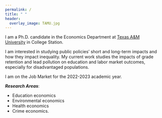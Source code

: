 ```yaml
---
permalink: /
title: " "
header:
  overlay_image: TAMU.jpg
---
```



I am a Ph.D. candidate in the Economics Department at [Texas A&M University](https://liberalarts.tamu.edu/economics/) in College Station.

I am interested in studying public policies’ short and long-term impacts and how they impact inequality. My current work studies the impacts of grade retention and lead pollution on education and labor market outcomes, especially for disadvantaged populations.

I am on the Job Market for the 2022-2023 academic year.

***Research Areas***: 
- Education economics
- Environmental economics
- Health economics
- Crime economics.


